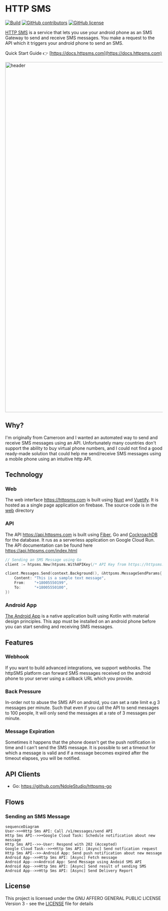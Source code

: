 # HTTP SMS

[![Build](https://github.com/NdoleStudio/httpsms/actions/workflows/ci.yml/badge.svg)](https://github.com/NdoleStudio/httpsms/actions/workflows/ci.yml)
[![GitHub contributors](https://img.shields.io/github/contributors/NdoleStudio/httpsms)](https://github.com/NdoleStudio/httpsms/graphs/contributors)
[![GitHub license](https://img.shields.io/github/license/NdoleStudio/httpsms?color=brightgreen)](https://github.com/NdoleStudio/httpsms/blob/master/LICENSE)

[HTTP SMS](https://httpsms.com) is a service that lets you use your android phone as an SMS Gateway to send and receive SMS messages.
You make a request to the API which it triggers your android phone to send an SMS.

Quick Start Guide 👉 [https://docs.httpsms.com](https://docs.httpsms.com)

<img width="1115" alt="header" src="https://user-images.githubusercontent.com/4196457/194767449-f12d84a0-22f1-4787-afb2-17398fb459f6.png">

## Why?

I'm originally from Cameroon and I wanted an automated way to send and receive SMS messages using an API.
Unfortunately many countries don't support the ability to buy virtual phone numbers, and I could not find a good ready-made
solution that could help me send/receive SMS messages using a mobile phone using an intuitive http API.

## Technology

### Web

The web interface https://httpsms.com is built using [Nuxt](https://nuxtjs.org/) and [Vuetify](https://vuetifyjs.com/en/).
It is hosted as a single page application on firebase. The source code is in the [web](./web) directory

### API

The API https://api.httpsms.com is built using [Fiber](https://gofiber.io/), Go and [CockroachDB](https://www.cockroachlabs.com/) for the database.
It rus as a serverless application on Google Cloud Run. The API documentation can be found here https://api.httpsms.com/index.html

```go
// Sending an SMS Message using Go
client := htpsms.New(htpsms.WithAPIKey(/* API Key from https://httpsms.com/settings */))

client.Messages.Send(context.Background(), &httpsms.MessageSendParams{
    Content: "This is a sample text message",
    From:    "+18005550199",
    To:      "+18005550100",
})
```

### Android App

[The Android App](https://github.com/NdoleStudio/httpsms/releases/latest/download/HttpSms.apk) is a native application
built using Kotlin with material design principles. This app must be installed on an android phone before you can start
sending and receiving SMS messages.

## Features

### Webhook

If you want to build advanced integrations, we support webhooks. The httpSMS platform can forward SMS messages received
on the android phone to your server using a callback URL which you provide.

### Back Pressure

In-order not to abuse the SMS API on android, you can set a rate limit e.g 3 messages per minute. Such that even if you
call the API to send messages to 100 people, It will only send the messages at a rate of 3 messages per minute.

### Message Expiration

Sometimes it happens that the phone doesn't get the push notification in time and I can't send the SMS message. It is
possible to set a timeout for which a message is valid and if a message becomes expired after the timeout elapses, you
will be notified.

## API Clients

- Go: https://github.com/NdoleStudio/httpsms-go

## Flows

### Sending an SMS Message

```mermaid
sequenceDiagram
User->>+Http Sms API: Call /v1/messages/send API
Http Sms API-->>+Google Cloud Task: Schedule notification about new message
Http Sms API-->>-User: Respond with 202 (Accepted)
Google Cloud Task-->>+Http Sms API: [Async] Send notfication request
Http Sms API-->>-Android App: Send push notification about new message
Android App-->>Http Sms API: [Async] Fetch message
Android App-->>Android App: Send Message using Andoid SMS API
Android App-->>Http Sms API: [Async] Send result of sending SMS
Android App-->>Http Sms API: [Async] Send Delivery Report
```

## License

This project is licensed under the GNU AFFERO GENERAL PUBLIC LICENSE Version 3 - see the [LICENSE](LICENSE) file for details
